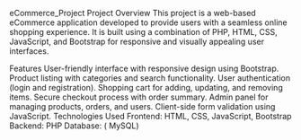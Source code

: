 eCommerce_Project
Project Overview
This project is a web-based eCommerce application developed to provide users with a seamless online shopping experience. It is built using a combination of PHP, HTML, CSS, JavaScript, and Bootstrap for responsive and visually appealing user interfaces.

Features
User-friendly interface with responsive design using Bootstrap.
Product listing with categories and search functionality.
User authentication (login and registration).
Shopping cart for adding, updating, and removing items.
Secure checkout process with order summary.
Admin panel for managing products, orders, and users.
Client-side form validation using JavaScript.
Technologies Used
Frontend: HTML, CSS, JavaScript, Bootstrap
Backend: PHP
Database: ( MySQL)
